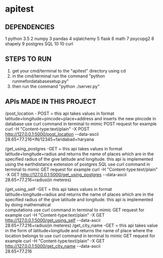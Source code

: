 # apitest
DEPENDENCIES
-----------------------
1 python 3.5
2 numpy
3 pandas
4 sqlalchemy
5 flask
6 math
7 psycopg2
8 shapely
9 postgres SQL 10
10 curl

STEPS TO RUN
------------------------
1) get your cmd/terminal to the "apitest" directory using cd
2) in the cmd/terminal run the command "python runmefordatabasesetup.py"
3) then run the command "python ./server.py"

APIs MADE IN THIS PROJECT
--------------------------
/post_location - POST = this api takes values in format latitude+longitude+pincode+place+address and inserts the new pincode in 
                        database
                        use curl command in terminal to mimic POST request
                        for example
                        curl -H "Content-type:text/plain" -X POST http://127.0.0.1:5000/post_location 
                         --data-ascii 28.65+77.216+IN/12345+faridabad+haryana
            
/get_using_postgres -GET = this api takes values in format latitude+longitude+radius and returns the name of places which are in 
                           the specified radius of the give latitude and longitude. this api is implemented using the earthdistance 
                           extension of postgres SQL
                           use curl command in terminal to mimic GET request
                           for example
                           curl -H "Content-type:text/plain" -X GET http://127.0.0.1:5000/get_using_postgres --data-ascii  
                           28.65+77.216+radius(in meteres)
                                  
/get_using_self -GET = this api takes values in format latitude+longitude+radius and returns the name of places which are in 
                       the specified radius of the give latitude and longitude. this api is implemented by doing mathematical  
                       computations
                       use curl command in terminal to mimic GET request
                       for example
                       curl -H "Content-type:text/plain" -X GET http://127.0.0.1:5000/get_using_self --data-ascii  
                       28.65+77.216+radius(in meteres)
/get_city_name -GET = this api takes value in  the form of latitude+longitude and returns the name of place where the location belongs                       to
                      use curl command in terminal to mimic GET request
                      for example
                      curl -H "Content-type:text/plain" -X GET http://127.0.0.1:5000/get_city_name --data-ascii  
                      28.65+77.216
